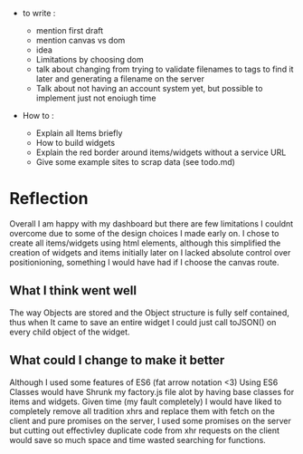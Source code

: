 

- to write : 
	- mention first draft
	- mention canvas vs dom
	- idea
	- Limitations by choosing dom
	- talk about changing from trying to validate filenames to tags to find it later and generating a filename on the server
	- Talk about not having an account system yet, but possible to implement just not enoiugh time




- How to :
	- Explain all Items briefly
	- How to build widgets
	- Explain the red border around items/widgets without a service URL
	- Give some example sites to scrap data (see todo.md)
	
# Reflection
Overall I am happy with my dashboard but there are few limitations I couldnt overcome due to some of the design choices I made early on. I chose to create all items/widgets using html elements, although this simplified the creation of widgets and items initially later on I lacked absolute control over positionioning, something I would have had if I choose the canvas route.

## What I think went well
The way Objects are stored and the Object structure is fully self contained, thus when It came to save an entire widget I could just call toJSON() on every child object of the widget.

## What could I change to make it better
Although I used some features of ES6 (fat arrow notation <3) Using ES6 Classes would have Shrunk my factory.js file alot by having base classes for items and widgets. Given time (my fault completely) I would have liked to completely remove all tradition xhrs and replace them with fetch on the client and pure promises on the server, I used some promises on the server but cutting out effectivley duplicate code from xhr requests on the client would save so much space and time wasted searching for functions.
